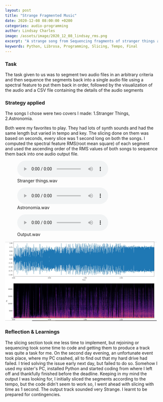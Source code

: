 ```yaml
---
layout: post
title: "Strange Fragmented Music"
date: 2020-12-08 08:00:00 +0200
categories: audio-programming
author: Lindsay Charles
image: /assets/image/2020_12_08_lindsay_rms.png
excerpt: "A strange song from Sequencing fragments of stranger things and Astronomia "
keywords: Python, Librosa, Programming, Slicing, Tempo, Final
---
```


### Task

The task given to us was to segment two audio files in an arbitrary criteria and then sequence the segments back
into a single audio file using a spectral feature to put them back in order, followed by the visualization of the audio and a CSV file containing the details of the audio segments

### Strategy applied

The songs I chose were two covers I made:
 1.Stranger Things, 2.Astronomia.

Both were my favorites to play. They had lots of synth sounds and had the same length but varied in tempo and key.
The slicing done on them was based on seconds, every slice was 1 second long on both the songs.
I computed the spectral feature RMS(root mean square) of each segment and used the ascending order of the RMS values of both songs to sequence them back into one audio output file.


<figure style="float: none">
  <audio controls>
    <source src="https://drive.google.com/uc?&id=1qjoZmZQAWtCf_TnGryXbV4eNv7TwFw_6" type="audio/mpeg">
    Should show a media player
  </audio>
  <figcaption>Stranger things.wav</figcaption>
</figure>


<figure style="float: none">
  <audio controls>
    <source src="https://drive.google.com/uc?&id=1qpaWJXpnAfHVmjQF8S6fPnyd0afIi2U0" type="audio/mpeg">
    Should show a media player
  </audio>
  <figcaption>Astronomia.wav</figcaption>
</figure>


<figure style="float: none">
  <audio controls>
    <source src="https://drive.google.com/uc?&id=1BulevjKsSHxtCXgJzlloGN14pnlvHljB" type="audio/mpeg">
    Should show a media player
  </audio>
  <figcaption>Output.wav</figcaption>
</figure>



![Audio Output](/assets/image/2020_12_08_lindsay_output.png)

### Reflection & Learnings
The slicing section took me less time to implement, but rejoining or sequencing took some time to code and getting them to produce a track was quite a task for me.
On the second day evening, an unfortunate event took place, where my PC crashed, all to find out that my hard drive had failed.
I tried solving the issue early next day, but failed to do so.
Somehow I used my sister's PC, installed Python and started coding from where I left off and thankfully finished before the deadline.
Keeping in my mind the output I was looking for, I initially sliced the segments according to the tempo, but the code didn't seem to work so, I went ahead with slicing with time as 1 second.
The output track sounded very Strange.
I learnt to be prepared for contingencies.
